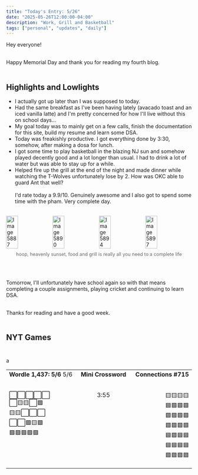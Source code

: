 ```yaml
---
title: "Today's Entry: 5/26"
date: "2025-05-26T12:00:00-04:00"
description: "Work, Grill and Basketball"
tags: ["personal", "updates", "daily"]
---
```


Hey everyone!<br /><br />

Happy Memorial Day and thank you for reading my fourth blog.
<br /><br />
## Highlights and Lowlights<br />

* I actually got up later than I was supposed to today.<br />
* Had the same breakfast as I've been having lately (avacado toast and an iced vanilla latte) and I'm pretty concerned for how I'll live without this on school days...
* My goal today was to mainly get on a few calls, finish the documentation for this site, build my resume and learn some DSA. 
* Today was freakishly productive. I got everything done by 3:30, somehow, after making a dosa for lunch. 
* I got some time to play basketball in the blazing NJ sun and somehow played decently good and a lot longer than usual. I had to drink a lot of water but was able to stay up for a while. 
* Helped fire up the grill at the end of the night and made dinner while watching the T-Wolves unfortunately lose by 2. How was OKC able to guard Ant that well?
<br /><br />
I'd rate today a 9.9/10. Genuinely awesome and I also got to spend some time with the pham. Very complete day.
<br /><br />
<div style="display: flex; gap: 0;">
<img src="/photos/IMG_5887.JPG" alt="Image 5887" style="width: 25%; height: auto;" />
<img src="/photos/IMG_5890.JPG" alt="Image 5890" style="width: 25%; height: auto;" />
<img src="/photos/IMG_5894.JPG" alt="Image 5894" style="width: 25%; height: auto;" />
<img src="/photos/IMG_5897.JPG" alt="Image 5897" style="width: 25%; height: auto;" />
</div>
<p style="text-align: center; font-size: 0.9em; color: #666; margin-top: 8px;">hoop, heavenly sunset, food and grill is really all you need to a complete life</p><br /><br />

Tomorrow, I'll unfortunately have school again so with that means completing a couple assignments, playing cricket and continuing to learn DSA.<br /><br />

Thanks for reading and have a good week.<br /><br />

## NYT Games<br /><br />

<table width="100%" cellspacing="0" cellpadding="0" style="white-space: nowrap;">
<tr>
<td width="33%" align="left" style="vertical-align: top;">
<strong>Wordle 1,437: 5/6</strong> 5/6<br /><br />

⬜⬜⬜⬜⬜<br />
⬜🟨🟨⬜🟩<br />
🟨🟨⬜⬜⬜<br />
⬜⬜🟩🟨🟩<br />
🟩🟩🟩🟩🟩<br />
</td>
<td width="33%" style="text-align: center; vertical-align: top;">
<strong>Mini Crossword</strong><br /><br />

3:55<br />
</td>
<td width="33%" align="right" style="vertical-align: top;">
<strong>Connections #715</strong><br /><br />

🟨🟨🟨🟨 <br>
🟦🟩🟩🟪 <br>
🟪🟩🟩🟩 <br>
🟩🟩🟩🟩 <br>
🟦🟪🟦🟦 <br>
🟦🟦🟦🟦 <br>
🟪🟪🟪🟪
</td>a
</tr>
</table>

